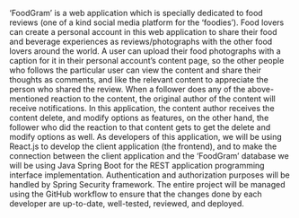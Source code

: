 ‘FoodGram’ is a web application which is specially dedicated to food reviews (one of a kind social media platform for the ‘foodies’). Food lovers can create a personal account in this web application to share their food and beverage experiences as reviews/photographs with the other food lovers around the world. A user can upload their food photographs with a caption for it in their personal account’s content page, so the other people who follows the particular user can view the content and share their thoughts as comments, and like the relevant content to appreciate the person who shared the review. When a follower does any of the above-mentioned reaction to the content, the original author of the content will receive notifications. In this application, the content author receives the content delete, and modify options as features, on the other hand, the follower who did the reaction to that content gets to get the delete and modify options as well. As developers of this application, we will be using React.js to develop the client application (the frontend), and to make the connection between the client application and the ‘FoodGram’ database we will be using Java Spring Boot for the REST application programming interface implementation. Authentication and authorization purposes will be handled by Spring Security framework. The entire project will be managed using the GitHub workflow to ensure that the changes done by each developer are up-to-date, well-tested, reviewed, and deployed.
